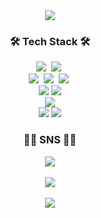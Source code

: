 <div align="center">
  <img src="https://capsule-render.vercel.app/api?type=waving&color=gradient&customColorList=0,2,2,5,30&height=200&section=header&text=Welcome%20to%20Ajin's%20Github%20🐼&fontSize=25&fontAlign=70">
  <h3>🛠️ Tech Stack 🛠️</h3>
  <img src="https://img.shields.io/badge/c++-00599C?style=for-the-badge&logo=c%2B%2B&logoColor=white">&nbsp
  <img src="https://img.shields.io/badge/javascript-F7DF1E.svg?style=for-the-badge&logo=javascript&logoColor=20232a" />&nbsp
  <br/>
  <img src="https://img.shields.io/badge/react-20232a.svg?style=for-the-badge&logo=react&logoColor=61DAFB" />&nbsp
  <img src="https://img.shields.io/badge/vue.js-4FC08D?style=for-the-badge&logo=vue.js&logoColor=white">&nbsp
  <img src="https://img.shields.io/badge/react native-61DAFB?style=for-the-badge&logo=react&logoColor=black">&nbsp
  <br/>
  <img src="https://img.shields.io/badge/express-000000?style=for-the-badge&logo=express&logoColor=white">
  <img src="https://img.shields.io/badge/mongoDB-47A248?style=for-the-badge&logo=MongoDB&logoColor=white">
  <br/>
  <img src="https://img.shields.io/badge/webrtc-333333?style=for-the-badge&logo=webrtc&logoColor=white">
  <br/>
  <img src="https://img.shields.io/badge/styled components-DB7093?style=for-the-badge&logo=styled-components&logoColor=white"/>
  <img src="https://img.shields.io/badge/tailwindcss-06B6D4?style=for-the-badge&logo=tailwindcss&logoColor=white"/>
  <br/>
  <h3>✍🏻 SNS ✍🏻</h3>
<a href="https://developer-dalsu.tistory.com/"><img src="https://img.shields.io/badge/dalsu0222-000000?style=flat-square&logo=tistory&logoColor=white"/></a>
<br>
  <br>
  <a href="https://solved.ac/candysaj/"><img src="http://mazassumnida.wtf/api/v2/generate_badge?boj=candysaj"></a>
  <br>
  <br>
  <img src="https://github-readme-stats.vercel.app/api?username=dalsu0222&show_icons=true&theme=cobalt"></img>
  <br>
</div>
